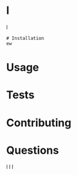 
# l
 
l


    # Installation
    ew
    

# Usage

# Tests

# Contributing

# Questions

l
l
l
    
